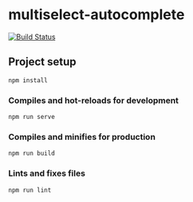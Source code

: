 # multiselect-autocomplete
[![Build Status](https://semaphoreci.com/api/v1/tunayagci/multiselect-autocomplete/branches/master/shields_badge.svg)](https://semaphoreci.com/tunayagci/multiselect-autocomplete)
## Project setup
```
npm install
```

### Compiles and hot-reloads for development
```
npm run serve
```

### Compiles and minifies for production
```
npm run build
```

### Lints and fixes files
```
npm run lint
```
